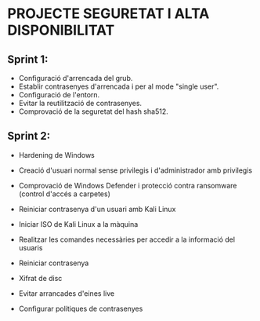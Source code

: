 # PROJECTE SEGURETAT I ALTA DISPONIBILITAT

## Sprint 1:

 - Configuració d'arrencada del grub.
 - Establir contrasenyes d'arrencada  i per al mode "single user".
 - Configuració de l'entorn.
 - Evitar la reutilització de contrasenyes.
 - Comprovació de la seguretat del hash sha512.

## Sprint 2:

 - Hardening de Windows
  - Creació d'usuari normal sense privilegis i d'administrador amb privilegis
  - Comprovació de Windows Defender i protecció contra ransomware (control d'accés a carpetes)
  
 - Reiniciar contrasenya d'un usuari amb Kali Linux
  - Iniciar ISO de Kali Linux a la màquina
  - Realitzar les comandes necessàries per accedir a la informació del usuaris
  - Reiniciar contrasenya
  
  - Xifrat de disc
  - Evitar arrancades d'eines live
  - Configurar polítiques de contrasenyes
 
